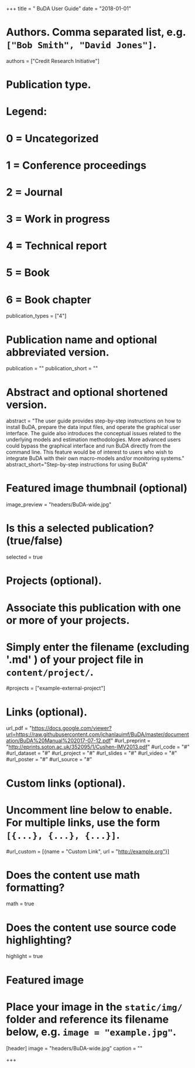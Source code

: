 +++
title = "  BuDA User Guide"
date = "2018-01-01"

# Authors. Comma separated list, e.g. `["Bob Smith", "David Jones"]`.
authors = ["Credit Research Initiative"]

# Publication type.
# Legend:
# 0 = Uncategorized
# 1 = Conference proceedings
# 2 = Journal
# 3 = Work in progress
# 4 = Technical report
# 5 = Book
# 6 = Book chapter
publication_types = ["4"]

# Publication name and optional abbreviated version.
publication = ""
publication_short = ""

# Abstract and optional shortened version.
abstract = "The user guide provides step-by-step instructions on how to install BuDA, prepare the data input files, and operate the graphical user interface. The guide also introduces the conceptual issues related to the underlying models and estimation methodologies. More advanced users could bypass the graphical interface and run BuDA directly from the command line. This feature would be of interest to users who wish to integrate BuDA with their own macro-models and/or monitoring systems."
abstract_short="Step-by-step instructions for using BuDA"
# Featured image thumbnail (optional)
image_preview = "headers/BuDA-wide.jpg"

# Is this a selected publication? (true/false)
selected = true

# Projects (optional).
#   Associate this publication with one or more of your projects.
#   Simply enter the filename (excluding '.md'  ) of your project file in `content/project/`.
#projects = ["example-external-project"]

# Links (optional).
url_pdf = "https://docs.google.com/viewer?url=https://raw.githubusercontent.com/jchanlauimf/BuDA/master/documentation/BuDA%20Manual%202017-07-12.pdf"
#url_preprint = "http://eprints.soton.ac.uk/352095/1/Cushen-IMV2013.pdf"
#url_code = "#"
#url_dataset = "#"
#url_project = "#"
#url_slides = "#"
#url_video = "#"
#url_poster = "#"
#url_source = "#"

# Custom links (optional).
#   Uncomment line below to enable. For multiple links, use the form `[{...}, {...}, {...}]`.
#url_custom = [{name = "Custom Link", url = "http://example.org"}]

# Does the content use math formatting?
math = true

# Does the content use source code highlighting?
highlight = true

# Featured image
# Place your image in the `static/img/` folder and reference its filename below, e.g. `image = "example.jpg"`.
[header]
image = "headers/BuDA-wide.jpg"
caption = ""

+++


